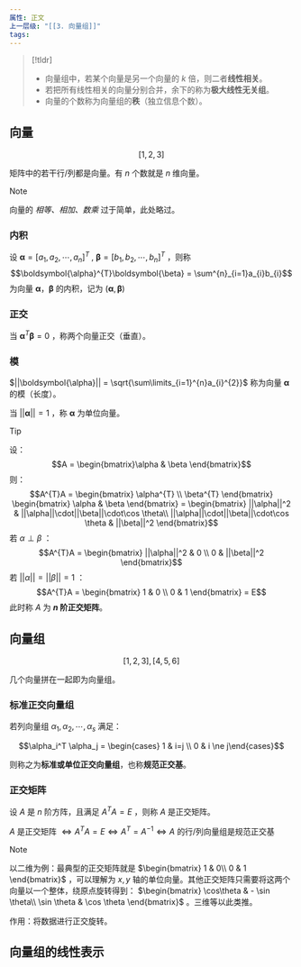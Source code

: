```yaml
---
属性: 正文
上一层级: "[[3. 向量组]]"
tags:
---
```


> [!tldr] 
> - 向量组中，若某个向量是另一个向量的 $k$ 倍，则二者**线性相关**。
> - 若把所有线性相关的向量分别合并，余下的称为**极大线性无关组**。
> - 向量的个数称为向量组的**秩**（独立信息个数）。

## 向量

$$[1,2,3]$$

矩阵中的若干行/列都是向量。有 $n$ 个数就是 $n$ 维向量。

> [!note] 
> 向量的 *相等、相加、数乘* 过于简单，此处略过。

### 内积

设 $\boldsymbol{\alpha} =[a_{1},a_{2},\cdots,a_{n}]^{T}$ , $\boldsymbol{\beta} =[b_{1},b_{2},\cdots,b_{n}]^{T}$ ，则称 $$\boldsymbol{\alpha}^{T}\boldsymbol{\beta} = \sum^{n}_{i=1}a_{i}b_{i}$$ 为向量 $\boldsymbol{\alpha}$，$\boldsymbol{\beta}$ 的内积，记为 $(\boldsymbol{\alpha}, \boldsymbol{\beta})$

### 正交

当 $\boldsymbol{\alpha}^{T}\boldsymbol{\beta} = 0$ ，称两个向量正交（垂直）。

### 模

$||\boldsymbol{\alpha}|| = \sqrt{\sum\limits_{i=1}^{n}a_{i}^{2}}$ 称为向量 $\boldsymbol{\alpha}$ 的模（长度）。

当 $||\boldsymbol{\alpha}||=1$ ，称 $\boldsymbol{\alpha}$ 为单位向量。

> [!tip] 
> 设： $$A = \begin{bmatrix}\alpha & \beta \end{bmatrix}$$
> 则： $$A^{T}A = \begin{bmatrix} \alpha^{T} \\ \beta^{T} \end{bmatrix} \begin{bmatrix} \alpha & \beta \end{bmatrix} = \begin{bmatrix} ||\alpha||^2 & ||\alpha||\cdot||\beta||\cdot\cos \theta\\ ||\alpha||\cdot||\beta||\cdot\cos \theta & ||\beta||^2 \end{bmatrix}$$
> 若 $\alpha \perp \beta$ ：
> $$A^{T}A = \begin{bmatrix} ||\alpha||^2 & 0 \\ 0 & ||\beta||^2 \end{bmatrix}$$
> 若 $||\alpha|| = ||\beta|| = 1$ ：
> $$A^{T}A = \begin{bmatrix} 1 & 0 \\ 0 & 1 \end{bmatrix} = E$$
> 此时称 $A$ 为 **$n$ 阶正交矩阵**。

## 向量组

$$[1,2,3], [4,5,6]$$

几个向量拼在一起即为向量组。

### 标准正交向量组

若列向量组 $\alpha_{1},\alpha_{2},\cdots,\alpha_{s}$ 满足：

$$\alpha_i^T \alpha_j = \begin{cases} 1 & i=j \\ 0 & i \ne j\end{cases}$$

则称之为**标准或单位正交向量组**，也称**规范正交基**。

### 正交矩阵

设 $A$ 是 $n$ 阶方阵，且满足 $A^{T}A = E$ ，则称 $A$ 是正交矩阵。

$A$ 是正交矩阵 $\Leftrightarrow A^{T}A=E \Leftrightarrow A^{T}=A^{-1} \Leftrightarrow A$ 的行/列向量组是规范正交基

> [!note] 
> 以二维为例：最典型的正交矩阵就是 $\begin{bmatrix} 1 & 0\\ 0 & 1 \end{bmatrix}$ ，可以理解为 $x,y$ 轴的单位向量。其他正交矩阵只需要将这两个向量以一个整体，绕原点旋转得到： $\begin{bmatrix} \cos\theta & - \sin \theta\\ \sin \theta & \cos \theta \end{bmatrix}$ 。三维等以此类推。
> 
> 作用：将数据进行正交旋转。

## 向量组的线性表示